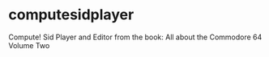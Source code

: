 # computesidplayer
Compute! Sid Player and Editor from the book: All about the Commodore 64 Volume Two
